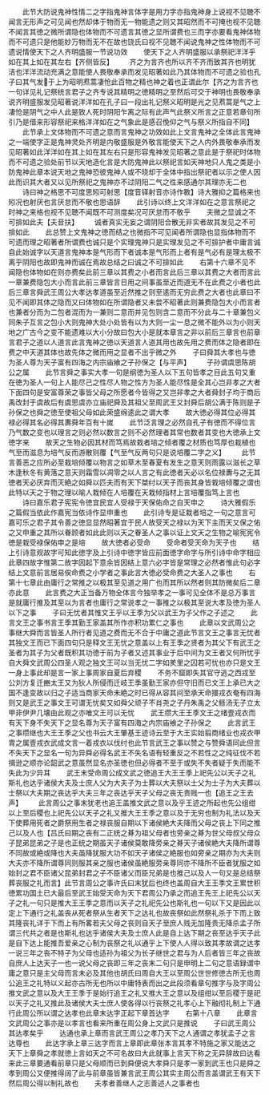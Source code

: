 <!-- { "loadSidebar": true } -->
　　此节大防说鬼神性情二之字指鬼神言体字是用力字亦指鬼神身上说视不见聴不闻言无形声之可见闻也然却体于物而无一物能遗之则又其昭然而不可掩也视不见聴不闻言其徳之微所谓隐也体物而不可遗言其徳之显所谓费也三而字亦要看鬼神体物而不可遗只是他能妙万物而无不在故也饶氏曰视不见聴不闻说鬼神之性体物而不可遗说情使天下之人齐明盛服一节说功效
　　使天下之人齐明盛服以承祭祀洋洋乎如在其上如在其左右【齐侧皆反】
　　齐之为言齐也所以齐不齐而致其齐也明犹洁也洋洋流动充满之意能使人畏敬奉承而发见昭著如此乃其体物而不可遗之验也孔子曰其气发于上为昭明焄蒿凄怆此百物之精也神之着也正谓此尔【齐之为言齐也一句详见礼记祭统言君子之齐专说其精明之徳精明之至然后可交于神明也畏敬奉承说齐明盛服发见昭著说洋洋如在孔子曰一段出礼记祭义昭明是光之见焄蒿是气之上凄怆是阴气之中人此是致人死时阴阳乍离之际有此声气此祭义所言之正意若章句所引乃是借来形容祭祀来格洋洋如在之气象此是感召俛仰之气与祭义所指自不同】
　　此节承上文体物而不可遗之意而言鬼神之功效如此上文言鬼神之全体此言鬼神之一端使字正是鬼神灵处齐明是内敬盛服是外敬言能使天下之人内外畏敬奉承而发见昭著如此洋洋如在其上如在其左右只是形容鬼神发见昭著之意此是于祭祀时体物而不可遗之验处前节以天地造化言是大防鬼神此以祭祀言如天神地只人鬼之类是小防鬼神此章本说天地之鬼神恐彼鬼神人或不晓却于全体中指出祭祀者以示之使人因此而识其大者又以见所祭祀之鬼神亦不过阴阳二气之徃来感通尔其理亦无二也
　　诗曰神之格思不可度思矧可射思【度音铎射音亦诗作斁】诗大雅抑之篇格来也矧况也射厌也言厌怠而不敬也思语辞
　　此引诗以终上文洋洋如在之意言祭祀之时神之来格也视不见聴不闻既不可测度矣况可厌怠而不敬乎
　　夫微之显诚之不可揜如此夫【夫音扶】
　　诚者真实无妄之谓阴阳合散无非实者故其发见之不可揜如此
　　此总赞上文鬼神之徳而结之也微指不可见闻者所谓隐也显指体物而不可遗而理之昭著者所谓费也诚只是个实理鬼神只是实理发见之不可揜护者中庸言诚自此始诚字以天道言鬼神本是气形而下者诚本是气形而上者有是气必有是理太极不离乎阴阳也故即鬼神而诚在焉故总结之曰诚之不可揜如此
　　右第十六章不见不闻隐也体物如在则亦费矣此前三章以其费之小者而言此后三章以其费之大者而言此一章兼费隐包大小而言此前三章皆言日用之间事虽至近而道无不在此费之小者也此后三章言舜武王周公大孝达孝道虽至近然推之则至逺而无穷此费之大者也此章曰不见不闻即其体之隐而又曰体物如在所谓隐者又未尝不昭著此则兼费隐包大小而言者也兼者分而为二包者混而为一兼则二意而并见包则含二意而不分此与二十章兼包义同朱子互言之包小大则鬼神大处小处皆有以为大则一尘一息之微不能外以为小则天地之广古今之变不能遗难以大小分故曰包大小是就本章言之非以前后三章言也前章言君子之道以人道言此言鬼神之徳以天道言人道其用也故先用之费而体之隐者即在费之中天道其体也故先体之微而用之显者不出乎微之外
　　子曰舜其大孝也与徳为圣人尊为天子富有四海之内宗庙飨之子孙保之【与平声】
　　子孙谓虞思陈胡公之属
　　此节言舜之事实大孝一句是纲徳为圣人以下五句皆孝之目此五句又重在徳为圣人一句上人能尽己之性尽人物之性方为圣人能尽性是全其心岂非孝之大者下面四句是安富尊荣之事皆父母之所愿者今皆得之又岂非孝之大者舜封子均于商后禹改封于虞故后有虞思虞亦立庙祀舜及其祖父至周武王又封舜后胡公满于陈则是子孙保之也舜之徳至使祖父母如此荣盛绵逺此之谓大孝
　　故大徳必得其位必得其禄必得其名必得其夀舜年百有十嵗
　　此节泛言理之必然自孔子有徳而不得位言乃气数之变也以理言之则必然以数言之则不必然理者其常也数者其变也大徳承上文徳字来
　　故天之生物必因其材而笃焉故栽者培之倾者覆之材质也笃厚也栽植也气至而滋息为培气反而游散则覆【气至气反两句只是说培覆二字之义】
　　此节言善恶之应所必至栽培倾覆以物言之如草木至春夏有发生之意天则雨露以滋长之草木逢秋冬有黄落之意天则霜雪以凋零之以人言之有此徳者天必以名位禄夀与之无其徳者天必厌弃而灭絶之如舜以匹夫而有天下桀纣以天子而丧其身皆栽培倾覆之谓也此特以天之于物之理以喻人栽倾在人培覆在天栽倾指材上言培覆指笃上言也
　　诗曰嘉乐君子宪宪令徳宜民宜人受禄于天保佑命之自天申之
　　诗大雅假乐之篇假当依此作嘉宪当依诗作显申重也
　　此引诗专是证栽者培之一句之意言可嘉可乐之君子其令善之徳显显然昭著宜于民人故受天之禄以为天下主而天又保之佑之又申重之其所以眷顾者如此此则以天之眷圣人之事以证上文天之生物之喻宪宪令徳是栽受禄保佑申之是培
　　故大徳者必受命
　　受命者受天命为天子也
　　结上引诗意观故字可知此徳字及上引诗中徳字皆应前面徳字命字与所引诗中命字相应此章四故字惟第二故字因起下意余皆因结上意六必字皆是常理之必然者惟此句必字结上文意前言居易俟命费之小学者之事此言大徳必受命费之大圣人之事也
　　右第十七章此由庸行之常推之以极其至见道之用广也而其所以然者则其防微矣后二章亦此意
　　此言费之大正当备万物全体言今独举孝之一事可见全体不是总万事言是就庸行推及其至以为言者也庸行之常说孝之一事推之以极其至说大孝及徳为圣人以下之事
　　子曰无忧者其惟文王乎以王季为父以武王为子父作之子述之
　　此言文王之事书言王季其勤王家盖其所作亦积功累仁之事也
　　此章以文武周公之事继大舜而言皆圣人所行者见道之费而无不合于中庸之道此节言文王之事言无忧者其独文王而已下面四句只是释文王无忧之意盖以上有王季之贤者为其父下有武王之圣者为其子为父者既积其功徳于前为子者又述其事业于后中间为文王者又何所忧乎自大舜文武周公四圣人观之独文王可以当无忧二字如羑里之囚若可忧也亦只是文王一身上事此却是言一家上事周家自夏后弃稷
　　不务不窟即失其官守逃之西戎至公刘方复迁豳太王又为狄人所侵而迁岐王季虽勤王家亦但守旧而已文王上承已大之国不逢变故以归之子适当商家天命未絶之时已得从容其间至承天命擐戎衣奄有四海则又是武王之事文王可谓无忧矣又如舜父顽子不肖尧之子丹朱禹之父鲧汤无子立太甲非伊尹几壊由此观之亦唯文王可以无忧
　　武王缵大王王季文王之绪壹戎衣而有天下身不失天下之显名尊为天子富有四海之内宗庙飨之子孙保之
　　此言武王之事缵继也大王王季之父也书云大王肇基王迹诗云至于大王实始翦商绪业也戎衣甲胄之属壹戎衣武成文言一着戎衣以伐纣也此节言武王之事以赞之与赞舜语同此但言不失天下之显名一句为异舜必得名武王不失名语有轻重反之不若性之之纯征伐不若揖逊之顺亦论韶武之意虽然显名亦圣徳也但必得者不至于或失不失者疑于失而能不失此为少异耳
　　武王末受命周公成文武之徳追王大王王季上祀先公以天子之礼斯礼也达乎诸侯大夫及士庶人父为大夫子为士葬以大夫祭以士父为士子为大夫葬以士祭以大夫期之丧达乎大夫三年之丧达乎天子父母之丧无贵贱一也【追王之王去声】
　　此言周公之事末犹老也追王盖推文武之意以及乎王迹之所起也先公组绀以上至后稷也上祀先公以天子之礼又推大王王季之意以及于无穷也制为礼法以及天下使葬用死者之爵祭用生者之禄丧服自期以下诸侯絶大夫降而父母之丧上下同之推己以及人也【吕氏曰期之丧有二正统之朞为祖父母者也旁亲之朞为世父母叔父母众子昆弟昆弟之子是也正统之期虽天子诸侯莫敢降旁亲之朞天子诸侯絶大夫降所谓尊不同故或絶或降也大夫虽降犹服大功不如天子诸侯之絶服也如旁亲之期亦为大夫则大夫亦不降所谓尊同则服其亲之服也诸侯虽絶服旁亲尊同亦不降所不臣者犹服之如始封之君不臣诸父昆弟封君之子不臣诸父而臣兄弟是也推己以及人一句又是总结祭葬丧服之礼而言】此节言周公之事许氏曰末犹后也终也盖周自大王王季文王累世积徳累功国土已大最后至武王始受天命为天下君周公乃承之而追王先王上祀先公以天子之礼一句只是推大王王季之意而以天子之礼祀先公也斯礼也一句以下又是因此以定上下通行之礼盖丧从死者祭从生者天下之达礼也故丧祭如此然祭礼杀于下而上致其隆丧礼详于下而上有所畧若夫父母之丧则自天子至庶人贱无加隆贵无降杀孟子所谓三代共之者是也斯礼也达乎诸侯大夫及士庶人此是自上达下期之丧至达乎天子此是自下达上能推吾爱亲之心制为丧祭之礼以通乎上下使人人得以致其孝故谓之达孝一说三年之丧不特子为父母也适孙为祖父为长子继世之君与为人后者皆三年之丧故自庶人上达天子一也一说父母之丧即三年之丧末二句只是申明上二句之意语録谓中庸之意只是主父母而言未必及其他也胡氏曰周自大王以至周公世世修徳古所无也周公追王之礼特以义起亦古所无也所以中庸特表而出之此段须看章句推字与及字周公推文武之意以及大王王季于是始行追王之礼又推大王之意以及组绀以至后稷于是祀以天子之礼又推此及诸侯大夫士庶人使各得以行丧祭之礼孝心上下融彻礼制上下通行此周公所以谓之达孝也此章末达字正起下章首达字
　　右第十八章
　　此章言文武周公之事亦是以孝言也看来所重在周公身上文武只是推说
　　子曰武王周公其达孝矣乎
　　达通也承上章而言武王周公之孝乃天下之人通谓之孝犹孟子之言达尊也
　　此达字承上章三达字而言上章即此章张本言其孝不特施之家又能达之天下上章舜之孝就徳上言如天之不可名故曰大此就事上言天下称之无异辞故曰达看来此三章要通看前章只是父母顺而已到舜便说大孝舜只是孝一家到武王也只是舜之孝到周公又便推得阔了此与前章虽皆兼言武王周公其实主周公而言盖谓武王有天下然后周公得以制礼故也
　　夫孝者善继人之志善述人之事者也
